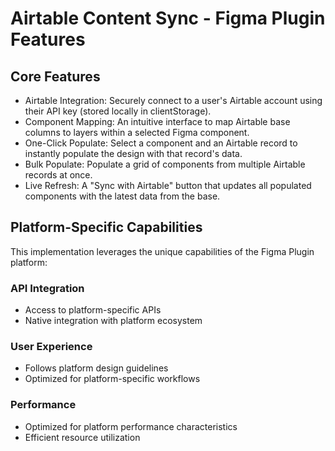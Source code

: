 # Airtable Content Sync - Figma Plugin Features

## Core Features
- Airtable Integration: Securely connect to a user's Airtable account using their API key (stored locally in clientStorage).
- Component Mapping: An intuitive interface to map Airtable base columns to layers within a selected Figma component.
- One-Click Populate: Select a component and an Airtable record to instantly populate the design with that record's data.
- Bulk Populate: Populate a grid of components from multiple Airtable records at once.
- Live Refresh: A "Sync with Airtable" button that updates all populated components with the latest data from the base.

## Platform-Specific Capabilities
This implementation leverages the unique capabilities of the Figma Plugin platform:

### API Integration
- Access to platform-specific APIs
- Native integration with platform ecosystem

### User Experience
- Follows platform design guidelines
- Optimized for platform-specific workflows

### Performance
- Optimized for platform performance characteristics
- Efficient resource utilization
